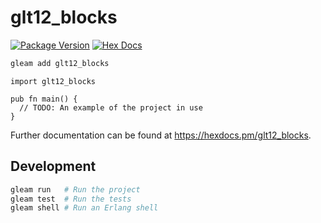 # glt12_blocks

[![Package Version](https://img.shields.io/hexpm/v/glt12_blocks)](https://hex.pm/packages/glt12_blocks)
[![Hex Docs](https://img.shields.io/badge/hex-docs-ffaff3)](https://hexdocs.pm/glt12_blocks/)

```sh
gleam add glt12_blocks
```
```gleam
import glt12_blocks

pub fn main() {
  // TODO: An example of the project in use
}
```

Further documentation can be found at <https://hexdocs.pm/glt12_blocks>.

## Development

```sh
gleam run   # Run the project
gleam test  # Run the tests
gleam shell # Run an Erlang shell
```
